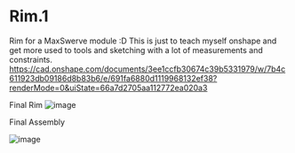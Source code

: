 # Rim.1
Rim for a MaxSwerve module :D This is just to teach myself onshape and get more used to tools and sketching with a lot of measurements and constraints.
https://cad.onshape.com/documents/3ee1ccfb30674c39b5331979/w/7b4c611923db09186d8b83b6/e/691fa6880d1119968132ef38?renderMode=0&uiState=66a7d2705aa112772ea020a3

Final Rim
![image](https://github.com/user-attachments/assets/2596eceb-2038-486c-bdd4-04b296b35da7)


Final Assembly

![image](https://github.com/user-attachments/assets/76a358cb-cc7d-4708-b204-dd8caf68d438)
